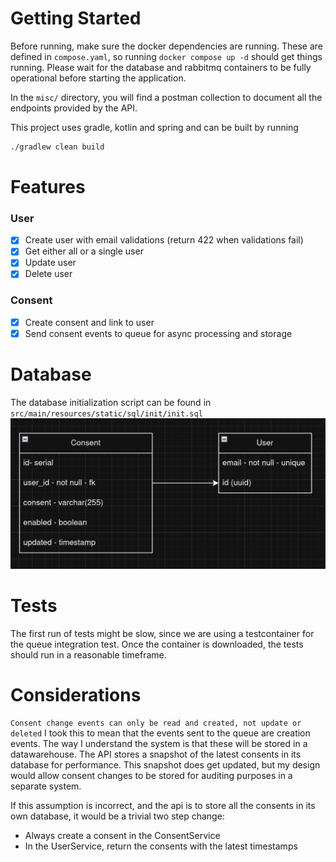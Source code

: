 # Getting Started
Before running, make sure the docker dependencies are running. These are defined in `compose.yaml`, so running `docker compose up -d` should get things running.
Please wait for the database and rabbitmq containers to be fully operational before starting the application.

In the `misc/` directory, you will find a postman collection to document all the endpoints provided by the API.

This project uses gradle, kotlin and spring and can be built by running
```bash
./gradlew clean build
```

# Features
### User
- [x] Create user with email validations (return 422 when validations fail)
- [x] Get either all or a single user
- [x] Update user
- [x] Delete user

### Consent
- [x] Create consent and link to user
- [x] Send consent events to queue for async processing and storage

# Database
The database initialization script can be found in `src/main/resources/static/sql/init/init.sql`
![vw-db.png](misc/vw-db.png)

# Tests
The first run of tests might be slow, since we are using a testcontainer for the queue integration test. Once the container is downloaded, the tests should run in a reasonable timeframe.

# Considerations
`Consent change events can only be read and created, not update or deleted` I took this to mean that the events sent to the queue are creation events. The way I understand the system is that these will be stored in a datawarehouse. The API stores a snapshot of the latest consents in its database for performance. This snapshot does get updated, but my design would allow consent changes to be stored for auditing purposes in a separate system.

If this assumption is incorrect, and the api is to store all the consents in its own database, it would be a trivial two step change:
- Always create a consent in the ConsentService
- In the UserService, return the consents with the latest timestamps
